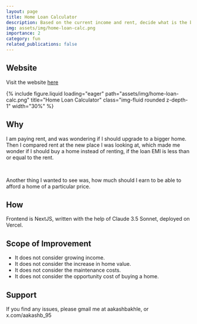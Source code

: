 ```yaml
---
layout: page
title: Home Loan Calculator
description: Based on the current income and rent, decide what is the best home loan amount for you
img: assets/img/home-loan-calc.png
importance: 2
category: fun
related_publications: false
---
```


## Website

Visit the website [here](https://home-loan-calculator-aakashb95s-projects.vercel.app/)

<div class="row">
    <div class="col-sm mt-3 mt-md-0">
        {% include figure.liquid loading="eager" path="assets/img/home-loan-calc.png" title="Home Loan Calculator" class="img-fluid rounded z-depth-1" width="30%" %}
    </div>
</div>

## Why

I am paying rent, and was wondering if I should upgrade to a bigger home. Then I compared rent at the new place I was looking at, which made me wonder if I should buy a home instead of renting, if the loan EMI is less than or equal to the rent.

<br/>

Another thing I wanted to see was, how much should I earn to be able to afford a home of a particular price.

## How

Frontend is NextJS, written with the help of Claude 3.5 Sonnet, deployed on Vercel.

## Scope of Improvement

- It does not consider growing income.
- It does not consider the increase in home value.
- It does not consider the maintenance costs.
- It does not consider the opportunity cost of buying a home.

## Support

If you find any issues, please gmail me at aakashbakhle, or x.com/aakashb_95
